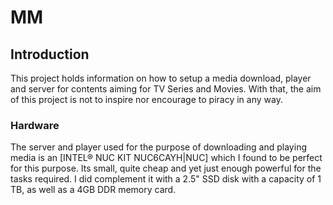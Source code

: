# MM

## Introduction
This project holds information on how to setup a media download, player
and server for contents aiming for TV Series and Movies. With that,
the aim of this project is not to inspire nor encourage to piracy
in any way.

### Hardware
The server and player used for the purpose of downloading and playing
media is an [INTEL® NUC KIT NUC6CAYH|NUC] which I found to be perfect
for this purpose. Its small, quite cheap and yet just enough powerful
for the tasks required. I did complement it with a 2.5" SSD disk with a
capacity of 1 TB, as well as a 4GB DDR memory card.







[NUC]: https://www.intel.com/content/www/us/en/products/boards-kits/nuc/kits/nuc6cayh.html
